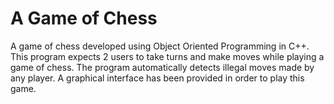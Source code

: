 # A Game of Chess
A game of chess developed using Object Oriented Programming in C++. This program expects 2 users to take turns and make moves while playing a game of chess. The program automatically detects illegal moves made by any player. A graphical interface has been provided in order to play this game.
